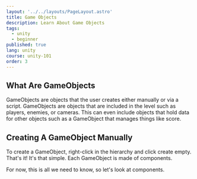 ```yaml
---
layout: '../../layouts/PageLayout.astro'
title: Game Objects
description: Learn About Game Objects
tags:
  - unity
  - beginner
published: true
lang: unity
course: unity-101
order: 3
---
```


## What Are GameObjects
GameObjects are objects that the user creates either manually or via a script. GameObjects are objects that are included in the level such as players, enemies, or cameras. This can even include objects that hold data for other objects such as a GameObject that manages things like score.

## Creating A GameObject Manually
To create a GameObject, right-click in the hierarchy and click create empty. That's it! It's that simple. Each GameObject is made of components.

For now, this is all we need to know, so let's look at components.